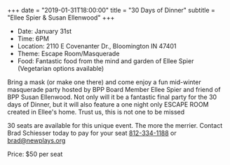 +++
date = "2019-01-31T18:00:00"
title = "30 Days of Dinner"
subtitle = "Ellee Spier & Susan Ellenwood"
+++
* Date: January 31st
* Time: 6PM
* Location: 2110 E Covenanter Dr., Bloomington IN 47401
* Theme: Escape Room/Masquerade
* Food: Fantastic food from the mind and garden of Ellee Spier (Vegetarian options available)

Bring a mask (or make one there) and come enjoy a fun mid-winter masquerade party hosted by BPP Board Member Ellee Spier and friend of BPP Susan Ellenwood. Not only will it be a fantastic final party for the 30 days of Dinner, but it will also feature a one night only ESCAPE ROOM created in Ellee's home. Trust us, this is not one to be missed

30 seats are available for this unique event. The more the merrier. Contact Brad Schiesser today to pay for your seat  [812-334-1188](tel:+1-812-334-1188) or [brad@newplays.org](mailto:brad@newplays.org)

Price: $50 per seat
